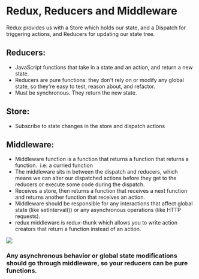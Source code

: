 # Redux, Reducers and Middleware
Redux provides us with a Store which holds our state, and a Dispatch for triggering actions, and Reducers for updating our state tree.

## Reducers: 
- JavaScript functions that take in a state and an action, and return a new state. 
- Reducers are pure functions: they don't rely on or modify any global state, so they're easy to test, reason about, and refactor.
- Must be synchronous. They return the new state.

## Store:
- Subscribe to state changes in the store and dispatch actions

## Middleware:
- Middleware function is a function that returns a function that returns a function.  i.e: a curried function
- The middleware sits in between the dispatch and reducers, which means we can alter our dispatched actions before they get to the reducers or execute some code during the dispatch.
- Receives a store, then returns a function that receives a next function and returns another function that receives an action.
- Middleware should be responsible for any interactions that affect global state (like setInterval()) or any asynchronous operations (like HTTP requests).
- redux middleware is redux-thunk which allows you to write action creators that return a function instead of an action.

<img src="https://cdn-images-1.medium.com/max/800/1*BqYWetCfpVNYhDX9fez0Mg.png">

### Any asynchronous behavior or global state modifications should go through middleware, so your reducers can be pure functions. 
